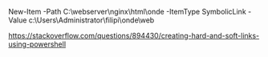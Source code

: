 ﻿

New-Item -Path C:\webserver\nginx\html\onde -ItemType SymbolicLink -Value c:\Users\Administrator\filipi\onde\web


https://stackoverflow.com/questions/894430/creating-hard-and-soft-links-using-powershell
